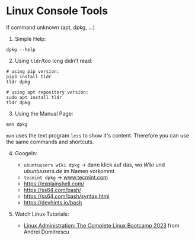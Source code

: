 # Linux Console Tools
If command unknown (apt, dpkg, ...)  
1. Simple Help:
```
dpkg --help
```

2. Using `tldr`/too long didn't read:
```
# using pip version:
pip3 install tldr
tldr dpkg

# using apt repository version:
sudo apt install tldr
tldr dpkg
```

3. Using the Manual Page:
```
man dpkg
```
`man` uses the text program `less` to show it's content. Therefore you can use the same commands and shortcuts.

4. Googeln:
   - `ubuntuusers wiki dpkg` -> dann klick auf das, wo *Wiki* und *ubuntuusers.de* im Namen vorkommt
   - `tecmint dpkg` -> www.tecmint.com
   - https://explainshell.com/
   - https://ss64.com/bash/
   - https://ss64.com/bash/syntax.html
   - https://devhints.io/bash

5. Watch Linux Tutorials:
   - [Linux Administration: The Complete Linux Bootcamp 2023](https://www.udemy.com/course/master-linux-administration/) from Andrei Dumitrescu

